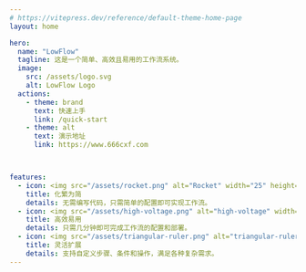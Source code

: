 ```yaml
---
# https://vitepress.dev/reference/default-theme-home-page
layout: home

hero:
  name: "LowFlow"
  tagline: 这是一个简单、高效且易用的工作流系统。
  image:
    src: /assets/logo.svg
    alt: LowFlow Logo
  actions:
    - theme: brand
      text: 快速上手
      link: /quick-start
    - theme: alt
      text: 演示地址
      link: https://www.666cxf.com



features:
  - icon: <img src="/assets/rocket.png" alt="Rocket" width="25" height="25" />
    title: 化繁为简
    details: 无需编写代码，只需简单的配置即可实现工作流。
  - icon: <img src="/assets/high-voltage.png" alt="high-voltage" width="25" height="25" />
    title: 高效易用
    details: 只需几分钟即可完成工作流的配置和部署。
  - icon: <img src="/assets/triangular-ruler.png" alt="triangular-ruler" width="25" height="25" />
    title: 灵活扩展
    details: 支持自定义步骤、条件和操作，满足各种复杂需求。
---
```

<script lang="ts" setup>

</script>